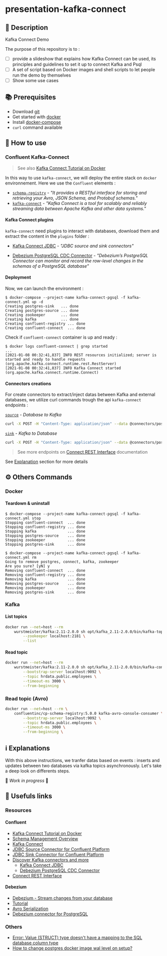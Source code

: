 # presentation-kafka-connect

## :speech_balloon: Description

Kafka Connect Demo

The purpose of this repository is to :

- [ ] provide a slideshow that explains how Kafka Connect can be used, its principles and guidelines to set it up to connect Kafka and Psql
- [ ] A set of script based on Docker images and shell scripts to let people run the demo by themselves
- [ ] Show some use cases

## :books: Prerequisites

- Download [git](https://git-scm.com/downloads)
- Get started with [docker](https://www.docker.com/get-started)
- Install [docker-compose](https://docs.docker.com/compose/install/)
- `curl` command available

## :rocket: How to use

### Confluent Kafka-Connect

> See also [Kafka Connect Tutorial on Docker](https://docs.confluent.io/5.0.0/installation/docker/docs/installation/connect-avro-jdbc.html)

In this way to use `kafka-connect`, we will deploy the entire stack on `docker` environnement. Here we use the `Confluent` elements :

- [`schema-registry`](https://docs.confluent.io/platform/current/schema-registry/index.html) - *"It provides a RESTful interface for storing and retrieving your Avro, JSON Schema, and Protobuf schemas."*
- [`kafka-connect`](https://docs.confluent.io/platform/current/connect/index.html) - *"Kafka Connect is a tool for scalably and reliably streaming data between Apache Kafka and other data systems."*

#### Kafka Connect plugins

`kafka-connect` need plugins to interact with databases, download them and extract the content in the `plugins` folder :

- [Kafka Connect JDBC](https://www.confluent.io/hub/confluentinc/kafka-connect-jdbc) - *"JDBC source and sink connectors"*

- [Debezium PostgreSQL CDC Connector](https://www.confluent.io/hub/debezium/debezium-connector-postgresql) - *"Debezium’s PostgreSQL Connector can monitor and record the row-level changes in the schemas of a PostgreSQL database"*

#### Deployment

Now, we can launch the environment :

```console
$ docker-compose --project-name kafka-connect-pgsql -f kafka-connect.yml up -d
Creating postgres-sink   ... done
Creating postgres-source ... done
Creating zookeeper       ... done
Creating kafka           ... done
Creating confluent-registry ... done
Creating confluent-connect  ... done
```

Check if `confluent-connect` container is up and ready :

```console
$ docker logs confluent-connect | grep started
...
[2021-01-08 00:32:41,837] INFO REST resources initialized; server is started and ready to handle requests (org.apache.kafka.connect.runtime.rest.RestServer)
[2021-01-08 00:32:41,837] INFO Kafka Connect started (org.apache.kafka.connect.runtime.Connect)
```

#### Connectors creations

For create connectors to extract/inject datas between Kafka and external databases, we utilize curl commands trough the api `kafka-connect` endpoints :

[`source`](https://docs.confluent.io/kafka-connect-jdbc/current/source-connector/index.html) - *Database to Kafka*

```bash
curl -X POST -H "Content-Type: application/json" --data @connectors/postgresql-source.json http://localhost:8083/connectors
```

[`sink`](https://docs.confluent.io/kafka-connect-jdbc/current/sink-connector/index.html) - *Kafka to Database*

```bash
curl -X POST -H "Content-Type: application/json" --data @connectors/postgresql-sink.json http://localhost:8083/connectors
```

> See more endpoints on [Connect REST Interface](https://docs.confluent.io/platform/current/connect/references/restapi.html) documentation

See [Explanation](#explanations) section for more details

## :gear: Others Commands

### Docker

#### Teardown & uninstall

```console
$ docker-compose --project-name kafka-connect-pgsql -f kafka-connect.yml stop
Stopping confluent-connect  ... done
Stopping confluent-registry ... done
Stopping kafka              ... done
Stopping postgres-source    ... done
Stopping zookeeper          ... done
Stopping postgres-sink      ... done
```

```console
$ docker-compose --project-name kafka-connect-pgsql -f kafka-connect.yml rm
Going to remove postgres, connect, kafka, zookeeper
Are you sure? [yN] y
Removing confluent-connect  ... done
Removing confluent-registry ... done
Removing kafka              ... done
Removing postgres-source    ... done
Removing zookeeper          ... done
Removing postgres-sink      ... done
```

### Kafka

#### List topics

```bash
docker run --net=host --rm
    wurstmeister/kafka:2.11-2.0.0 sh opt/kafka_2.11-2.0.0/bin/kafka-topics.sh \
        --zookeeper localhost:2181 \
        --list
```

#### Read topic

```bash
docker run --net=host --rm
    wurstmeister/kafka:2.11-2.0.0 sh opt/kafka_2.11-2.0.0/bin/kafka-console-consumer.sh \
        --bootstrap-server localhost:9092 \
        --topic hrdata.public.employees \
        --timeout-ms 3000 \
        --from-beginning
```

### Read topic (Avro)

```bash
docker run --net=host --rm \
    confluentinc/cp-schema-registry:5.0.0 kafka-avro-console-consumer \
        --bootstrap-server localhost:9092 \
        --topic hrdata.public.employees \
        --timeout-ms 3000 \
        --from-beginning \
```

## :information_source: Explanations

With this above instructions, we tranfer datas based on events : inserts and updates between two databases via kafka topics asynchronously. Let's take a deep look on differents steps.

:construction: *Work in progress* :construction:

## :link: Usefuls links

### Resources

#### Confluent

- [Kafka Connect Tutorial on Docker](https://docs.confluent.io/5.0.0/installation/docker/docs/installation/connect-avro-jdbc.html)
- [Schema Management Overview](https://docs.confluent.io/platform/current/schema-registry/index.html)
- [Kafka Connect](https://docs.confluent.io/platform/current/connect/index.html)
- [JDBC Source Connector for Confluent Platform](https://docs.confluent.io/kafka-connect-jdbc/current/source-connector/index.html)
- [JDBC Sink Connector for Confluent Platform](https://docs.confluent.io/kafka-connect-jdbc/current/sink-connector/index.html)
- [Discover Kafka connectors and more](https://www.confluent.io/hub)
  - [Kafka Connect JDBC](https://www.confluent.io/hub/confluentinc/kafka-connect-jdbc)
  - [Debezium PostgreSQL CDC Connector](https://www.confluent.io/hub/debezium/debezium-connector-postgresql)
- [Connect REST Interface](https://docs.confluent.io/platform/current/connect/references/restapi.html)

#### Debezium

- [Debezium - Stream changes from your database](https://debezium.io/)
- [Tutorial](https://debezium.io/documentation/reference/1.3/tutorial.html)
- [Avro Serialization](https://debezium.io/documentation/reference/1.3/configuration/avro.html)
- [Debezium connector for PostgreSQL](https://debezium.io/documentation/reference/1.3/connectors/postgresql.html#postgresql-connector-properties)

### Others

- [Error: Value (STRUCT) type doesn't have a mapping to the SQL database column type](https://github.com/confluentinc/kafka-connect-jdbc/issues/939)
- [How to change postgres docker image wal level on setup?](https://stackoverflow.com/questions/59416301/how-to-change-postgres-docker-image-wal-level-on-setup)